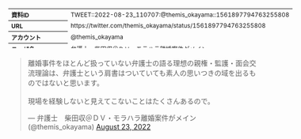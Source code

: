 <table style="font-size: 9pt; width: 610px; margin-bottom: 20px; height: 80px;">
<tbody>
    <tr>
        <th align=left>資料ID</th>
        <td align=left>TWEET::2022-08-23_110707:@themis_okayama::1561897794763255808</td>
    </tr>
    <tr>
        <th align=left>URL</th>
        <td align=left>https://twitter.com/themis_okayama/status/1561897794763255808</td>
    </tr>
    <tr>
        <th align=left>アカウント</th>
        <td align=left>@themis_okayama</td>
    </tr>
    <tr>
        <th align=left>ユーザ名</th>
        <td align=left>弁護士　柴田収＠ＤＶ・モラハラ離婚案件がメイン</td>
    </tr>
    <tr>
        <th align=left>ツイートの記録日時</th>
        <td align=left>created_at 2022-08-25_0818</td>
    </tr>
</tbody>
</table>
<blockquote class="twitter-tweet" data-width="450"  data-lang="ja"><p lang="ja" dir="ltr">離婚事件をほとんど扱っていない弁護士の語る理想の親権・監護・面会交流理論は、弁護士という肩書はついていても素人の思いつきの域を出るものではないと思います。<br><br>現場を経験しないと見えてこないことはたくさんあるので。</p>&mdash; 弁護士　柴田収＠ＤＶ・モラハラ離婚案件がメイン (@themis_okayama) <a href="https://twitter.com/themis_okayama/status/1561897794763255808?ref_src=twsrc%5Etfw">August 23, 2022</a></blockquote>
<script async src="https://platform.twitter.com/widgets.js" charset="utf-8"></script>


